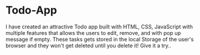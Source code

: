 # Todo-App
I have created an attractive Todo app built with HTML, CSS, JavaScript with multiple features that allows the users to edit, remove, and with pop up message if empty. These tasks gets stored in the local Storage of the user's browser and they won't get deleted until you delete it! Give it a try..

